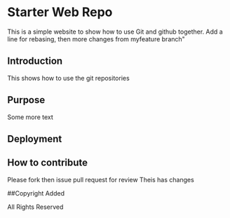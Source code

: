 # Starter Web Repo

This is a simple website to show how to use Git and github together.
Add a line for rebasing, then more changes from myfeature branch"

## Introduction

This shows how to use the git repositories

## Purpose

Some more text

## Deployment

## How to contribute

Please fork then issue pull request for review Theis has changes

##Copyright Added

All Rights Reserved